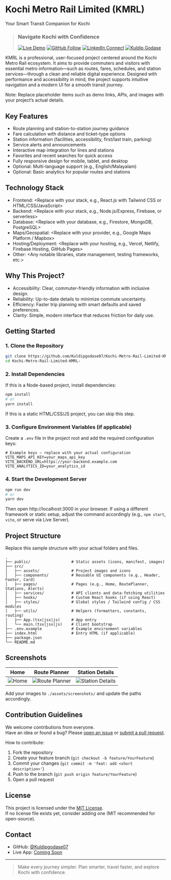 # Kochi Metro Rail Limited (KMRL)
Your Smart Transit Companion for Kochi
> ### Navigate Kochi with Confidence
> [![Live Demo](https://img.shields.io/badge/Live-Demo-green)](#)
> [![GitHub Follow](https://img.shields.io/github/followers/Kuldipgodase07?label=Follow&style=social)](https://github.com/Kuldipgodase07)
> [![LinkedIn Connect](https://img.shields.io/badge/-Connect%20on%20LinkedIn-blue?style=flat-square&logo=Linkedin&logoColor=white)](https://www.linkedin.com/in/kuldip-godase-b2ba40297/)
> [![Kuldip Godase](https://img.shields.io/badge/-Kuldip%20Godase-blue?style=flat-square)](https://www.linkedin.com/in/kuldip-godase-b2ba40297/)

KMRL is a professional, user-focused project centered around the Kochi Metro Rail ecosystem. It aims to provide commuters and visitors with essential metro information—such as routes, fares, schedules, and station services—through a clean and reliable digital experience. Designed with performance and accessibility in mind, the project supports intuitive navigation and a modern UI for a smooth transit journey.

Note: Replace placeholder items such as demo links, APIs, and images with your project’s actual details.

## Key Features

- Route planning and station-to-station journey guidance
- Fare calculation with distance and ticket-type options
- Station information (facilities, accessibility, first/last train, parking)
- Service alerts and announcements
- Interactive map integration for lines and stations
- Favorites and recent searches for quick access
- Fully responsive design for mobile, tablet, and desktop
- Optional: Multi-language support (e.g., English/Malayalam)
- Optional: Basic analytics for popular routes and stations

## Technology Stack

- Frontend: <Replace with your stack, e.g., React.js with Tailwind CSS or HTML/CSS/JavaScript>
- Backend: <Replace with your stack, e.g., Node.js/Express, Firebase, or serverless>
- Database: <Replace with your database, e.g., Firestore, MongoDB, PostgreSQL>
- Maps/Geospatial: <Replace with your provider, e.g., Google Maps Platform / Mapbox>
- Hosting/Deployment: <Replace with your hosting, e.g., Vercel, Netlify, Firebase Hosting, GitHub Pages>
- Other: <Any notable libraries, state management, testing frameworks, etc.>

## Why This Project?

- Accessibility: Clear, commuter-friendly information with inclusive design.
- Reliability: Up-to-date details to minimize commute uncertainty.
- Efficiency: Faster trip planning with smart defaults and saved preferences.
- Clarity: Simple, modern interface that reduces friction for daily use.

## Getting Started

### 1. Clone the Repository
```bash
git clone https://github.com/Kuldipgodase07/Kochi-Metro-Rail-Limited-KMRL-.git
cd Kochi-Metro-Rail-Limited-KMRL-
```

### 2. Install Dependencies
If this is a Node-based project, install dependencies:
```bash
npm install
# or
yarn install
```
If this is a static HTML/CSS/JS project, you can skip this step.

### 3. Configure Environment Variables (if applicable)
Create a `.env` file in the project root and add the required configuration keys:
```
# Example keys – replace with your actual configuration
VITE_MAPS_API_KEY=your_maps_api_key
VITE_BACKEND_URL=https://your-backend.example.com
VITE_ANALYTICS_ID=your_analytics_id
```

### 4. Start the Development Server
```bash
npm run dev
# or
yarn dev
```
Then open http://localhost:3000 in your browser.
If using a different framework or static setup, adjust the command accordingly (e.g., `npm start`, `vite`, or serve via Live Server).

## Project Structure

Replace this sample structure with your actual folders and files.
```
.
├── public/                  # Static assets (icons, manifest, images)
├── src/
│   ├── assets/              # Project images and icons
│   ├── components/          # Reusable UI components (e.g., Header, Footer, Card)
│   ├── pages/               # Pages (e.g., Home, RoutePlanner, Stations, Alerts)
│   ├── services/            # API clients and data-fetching utilities
│   ├── hooks/               # Custom React hooks (if using React)
│   ├── styles/              # Global styles / Tailwind config / CSS modules
│   ├── utils/               # Helpers (formatters, constants, routing)
│   ├── App.(tsx|jsx|js)     # App entry
│   └── main.(tsx|jsx|js)    # Client bootstrap
├── .env.example             # Example environment variables
├── index.html               # Entry HTML (if applicable)
├── package.json
└── README.md
```

## Screenshots

| Home | Route Planner | Station Details |
|------|---------------|-----------------|
| ![Home](./assets/screenshots/home.png) | ![Route Planner](./assets/screenshots/route-planner.png) | ![Station Details](./assets/screenshots/station-details.png) |

Add your images to `./assets/screenshots/` and update the paths accordingly.

## Contribution Guidelines

We welcome contributions from everyone.  
Have an idea or found a bug? Please [open an issue](https://github.com/Kuldipgodase07/Kochi-Metro-Rail-Limited-KMRL-/issues) or [submit a pull request](https://github.com/Kuldipgodase07/Kochi-Metro-Rail-Limited-KMRL-/pulls).

How to contribute:
1. Fork the repository
2. Create your feature branch (`git checkout -b feature/YourFeature`)
3. Commit your changes (`git commit -m 'feat: add <short description>'`)
4. Push to the branch (`git push origin feature/YourFeature`)
5. Open a pull request

## License

This project is licensed under the [MIT License](LICENSE).  
If no license file exists yet, consider adding one (MIT recommended for open-source).

## Contact

- GitHub: [@Kuldipgodase07](https://github.com/Kuldipgodase07)
- Live App: [Coming Soon](#)

---
> Make every journey simpler. Plan smarter, travel faster, and explore Kochi with confidence.
